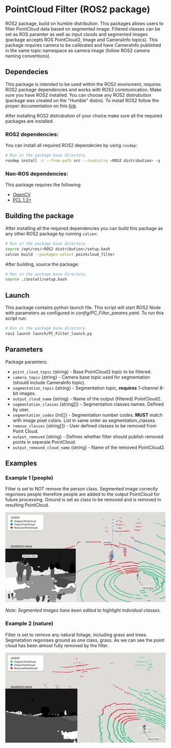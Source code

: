 # PointCloud Filter (ROS2 package)
ROS2 package, build on humble distribution. This packages allows users to filter PointCloud data based on segmented image. Filtered classes can be set as ROS paramter as well as input clouds and segmented images (package accepts ROS PointCloud2, Image and CameraInfo topics). This package requires camera to be calibrated and have CameraInfo published in the same topic namespace as camera image (follow ROS2 camera naming conventions).

## Dependecies

This package is intended to be used within the ROS2 enviroment, requires 
ROS2 package dependencies and works with ROS2 communication. Make sure you have ROS2 installed. You can choose any ROS2 distrubution (package was created on the "Humble" distro). To install ROS2 follow the proper documentation on this [link](https://docs.ros.org/en/humble/Installation.html "ROS2 install guide").


After installing ROS2 distrubution of your choice make sure all the required packages are installed.

### ROS2 dependencies:
You can install all required ROS2 dependecies by using `rosdep`:
```bash
# Run in the package base directory.
rosdep install -i --from-path src --rosdistro <ROS2 distribution> -y
```
### Non-ROS dependencies:
This package requires the following:
- [OpenCV](https://opencv.org/)
- [PCL 1.2+](https://pointclouds.org/)

## Building the package

After installing all the required dependencies you can build this package as any other ROS2 package by running `colcon`:
```bash
# Run in the package base directory.
source /opt/ros/<ROS2 distribution>/setup.bash
colcon build --packages-select pointcloud_filter
```

After building, source the package:
```bash
# Run in the package base directory.
source ./install/setup.bash
```

## Launch

This package contains python launch file. This script will start ROS2 Node with parameters as configured in _config/PC_Filter_params.yaml_. To run this script run:
```bash
# Run in the package base directory.
ros2 launch launch/PC_Filter_launch.py
```

## Parameters

Package paramters:
- `point_cloud_topic` {string} - Base PointCloud2 topic to be filtered.
- `camera_topic` {string} - Camera base topic used for segmentation (should include CameraInfo topic).
- `segmentation_topic` {string} - Segmentation topic, __requires__ 1-channel 8-bit images.
- `output_cloud_name` {string} - Name of the output (filtered) PointCloud2.
- `segmentation_classes` {string[]} - Segmentation classes names. Defined by user.
- `segmentation_codes` {int[]} - Segmentation number codes. __MUST__ match with image pixel colors. List in same order as segmentation_classes.
- `remove_classes` {string[]} - User defined classes to be removed from Point Cloud.
- `output_removed` {string} - Defines whether filter should publish removed points in seperate PointCloud.
- `output_removed_cloud_name` {string} - Name of the removed PointCloud2.

## Examples
### Example 1 (people)
Filter is set to NOT remove the person class. Segmented image correctly regonises people therefore people are added to the output PointCloud for future processing. Ground is set as class to be removed and is removed in resulting PointCloud.

![Filter_example1](./examples/example1_en.png)

_Note: Segmented images have been edited to highlight individual classes._

### Example 2 (nature)
Filter is set to remove any natural foliage, including grass and trees. Segmetation regonises ground as one class, grass. As we can see the point cloud has been almost fully removed by the filter.

![Filter_example2](./examples/example2_en.png)
